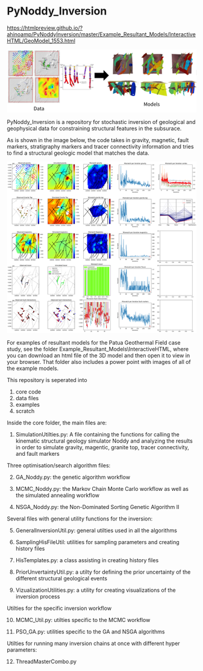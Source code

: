 # PyNoddy_Inversion

https://htmlpreview.github.io/?ahinoamp/PyNoddyInversion/master/Example_Resultant_Models/InteractiveHTML/GeoModel_1553.html

![geologic model](/Github.PNG)

PyNoddy_Inversion is a repository for stochastic inversion of geological and geophysical data for constraining structural features in the subsurace.

As is shown in the image below, the code takes in gravity, magnetic, fault markers, stratigraphy markers and tracer connectivity information and tries to find a structural geologic model that matches the data.

![geologic model](/InversionExample.png)

For examples of resultant models for the Patua Geothermal Field case study, see the folder Example_Resultant_Models\InteractiveHTML, where you can download an html file of the 3D model and then open it to view in your browser. That folder also includes a power point with images of all of the example models.

This repository is seperated into
1. core code
2. data files
3. examples
4. scratch

Inside the core folder, the main files are: 

1. SimulationUtilties.py: A file containing the functions for calling the kinematic structural geology simulator Noddy and analyzing
the results in order to simulate gravity, magentic, granite top, tracer connectivity, and fault markers

Three optimisation/search algorithm files:

2.  GA_Noddy.py: the genetic algorithm workflow

3.  MCMC_Noddy.py: the Markov Chain Monte Carlo workflow as well as the simulated annealing workflow

4.  NSGA_Noddy.py: the Non-Dominated Sorting Genetic Algorithm II

Several files with general utility functions for the inversion:

5. GeneralInversionUtil.py: general utilties used in all the algorithms

6. SamplingHisFileUtil: utilities for sampling parameters and creating history files

7. HisTemplates.py: a class assisting in creating history files 

8. PriorUnvertaintyUtil.py: a utilty for defining the prior uncertainty of the different structural geological events

9. VizualizationUtilities.py: a utility for creating visualizations of the inversion process

Utilties for the specific inversion workflow

10. MCMC_Util.py: utilties specific to the MCMC workflow

11. PSO_GA.py: utilities specific to the GA and NSGA algorithms

Utilties for running many inversion chains at once with different hyper parameters:

12. ThreadMasterCombo.py



